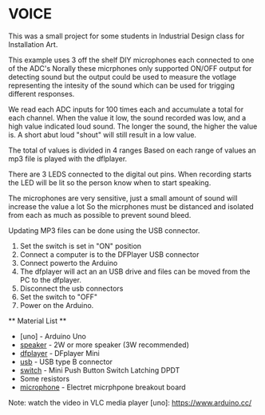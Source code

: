 
# VOICE


This was a small  project for some students in Industrial Design class for Installation Art.

This example uses 3 off the shelf DIY microphones each connected to one of the ADC's
Norally these micrphones only supported ON/OFF output for detecting sound but the output could be used to measure the votlage representing the intesity of the sound which can be used for trigging different responses.

We read each  ADC inputs for 100 times each and accumulate a total for each channel.
When the value it low, the sound recorded was low, and a high value indicated loud sound.
The longer the sound, the higher the value is. A short abut loud "shout" will still result in a low value.

The total of values is divided in 4 ranges
Based on each range of values an mp3 file is played with the dflplayer.

There are 3 LEDS connected to the digital out pins. When recording starts the LED
will be lit so the person know when to start speaking.

The microphones are very sensitive, just a small amount of sound will increase the value a lot
So the micrphones must be distanced and isolated from each as much as possible to prevent sound bleed.

Updating MP3 files can be done using the USB connector. 

1. Set the switch is set in "ON" position
2. Connect a computer is to the DFPlayer USB connector
3. Connect powerto the Arduino
4. The dfplayer will act an an USB drive and files can be moved from the PC to the dfplayer. 
5. Disconnect the usb connectors
6. Set the switch to  "OFF"
7. Power on the Arduino.

** Material List **

* [uno] - Arduino Uno 
* [speaker] - 2W or more speaker (3W recommended)
* [dfplayer] - DFplayer Mini
* [usb] - USB type B connector
* [switch] - Mini Push Button Switch Latching DPDT
* Some resistors
* [microphone] - Electret micrphpone breakout board

Note: watch the video in VLC media player
[uno]:  https://www.arduino.cc/	

[speaker]: https://www.amazon.com/2w-speaker/s?k=2w+speaker

[usb]: https://www.molex.com/molex/products/datasheet.jsp?part=active/0670687041_IO_CONNECTORS.xml

[switch]: https://www.e-switch.com/product-catalog/pushbutton/product-lines/tl2230-series-pushbutton-switches

[dfplayer]: https://www.dfrobot.com/product-1121.html

[switch]: https://www.e-switch.com/product-catalog/pushbutton/product-lines/tl2230-series-pushbutton-switches

[microphone]: https://www.aliexpress.com/item/1pcs-Wholesale-Sound-Detection-Sensor-Module-Sound-Sensor-Intelligent-Vehicle-For-Arduino/32654537130.html
	 
